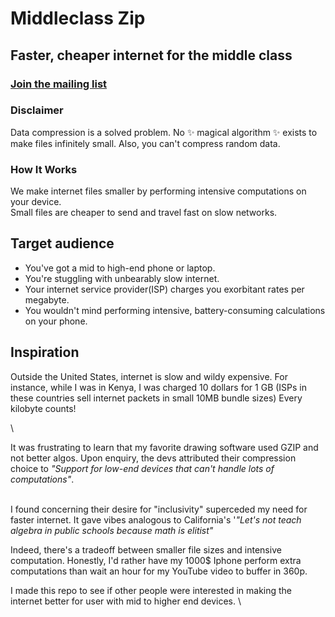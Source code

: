 # Middleclass Zip
## Faster, cheaper internet for the middle class
### [Join the mailing list](https://www.fileforma.com/middleclass)


### Disclaimer
Data compression is a solved problem. No ✨ magical algorithm ✨ exists to make files infinitely small. Also, you can't compress random data.

### How It Works
We make internet files smaller by performing intensive computations on your device. 
\
Small files are cheaper to send and travel fast on slow networks.

## Target audience
- You've got a mid to high-end phone or laptop.
- You're stuggling with unbearably slow internet. 
- Your internet service provider(ISP) charges you exorbitant rates per megabyte.
- You wouldn't mind performing intensive, battery-consuming calculations on your phone. 


## Inspiration
Outside the United States, internet is slow and wildy expensive. For instance, while I was in Kenya, I was charged 10 dollars for 1 GB (ISPs in these countries sell internet packets in small 10MB bundle sizes) 
Every kilobyte counts!

\

It was frustrating to learn that my favorite drawing software used GZIP and not better algos.
Upon enquiry, the devs attributed their compression choice to *"Support for low-end devices that can't handle lots of computations"*.

\
I found concerning their desire for "inclusivity" superceded my need for faster internet. It gave vibes analogous to California's '*"Let's not teach algebra in public schools because math is elitist"*

Indeed, there's a tradeoff between smaller file sizes and intensive computation. 
Honestly, I'd rather have my 1000$ Iphone perform extra computations than wait an hour for my YouTube video to buffer in 360p.

I made this repo to see if other people were interested in making the internet better for user with mid to higher end devices.
\



